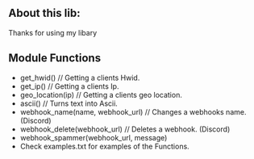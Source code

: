 About this lib:
-----------------
Thanks for using my libary

Module Functions
-----------------
- get_hwid() // Getting a clients Hwid.
- get_ip() // Getting a clients Ip.
- geo_location(ip) // Getting a clients geo location.
- ascii() // Turns text into Ascii.
- webhook_name(name, webhook_url) // Changes a webhooks name. (Discord)
- webhook_delete(webhook_url) // Deletes a webhook. (Discord)
- webhook_spammer(webhook_url, message)
- Check examples.txt for examples of the Functions.